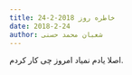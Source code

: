 ```yaml
---
title: خاطره روز 2018-2-24
date: 2018-2-24
author: شعبان محمد حسنی
---
```


اصلا یادم نمیاد امروز چی کار کردم.